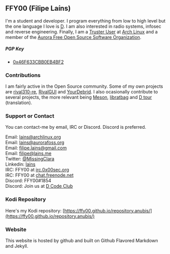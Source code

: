 ## FFY00 (Filipe Laíns)

I'm a student and developer. I program everything from low to high level but the one language I love is [D](https://dlang.org). I am also interested in radio systems, infosec and reverse engineering. Finally, I am a [Truster User](https://wiki.archlinux.org/index.php/Trusted_Users) at [Arch Linux](https://www.archlinux.org) and a member of the [Aurora Free Open Source Software Organization](https://aurorafoss.org).

##### PGP Key
  * [0x46F633CBB0EB4BF2](https://pgp.mit.edu/pks/lookup?op=vindex&search=0x46F633CBB0EB4BF2)

### Contributions

I am fairly active in the Open Source community. Some of my own projects are [rival310-re](https://github.com/FFY00/rival310-re), [RivalGUI](https://github.com/FFY00/rivalgui) and [YourDebrid](https://github.com/FFY00/yourdebrid). I also ocasionally contribute to several projects, the more relevant being [Meson](https://github.com/mesonbuild/meson), [libratbag](https://github.com/libratbag/libratbag) and [D tour](https://tour.dlang.org/) (translation).

### Support or Contact

You can contact-me by email, IRC or Discord. Discord is preferred.

Email: [lains@archlinux.org](mailto:lains@archlinux.org)  
Email: [lains@aurorafoss.org](mailto:lains@aurorafoss.org)  
Email: [filipe.lains@gmail.com](mailto:filipe.lains@gmail.com)  
Email: [filipe@lains.me](mailto:filipe@lains.me)  
Twitter: [@MissingClara](https://twitter.com/MissingClara)  
Linkedin: [lains](https://www.linkedin.com/in/lains)  
IRC: FFY00 at [irc.0x00sec.org](irc:irc.0x00sec.org)  
IRC: FFY00 at [chat.freenode.net](irc:chat.freenode.net)  
Discord: FFY00#1854  
Discord: Join us at [D Code Club](https://discord.gg/4mCydwt)

### Kodi Repository

Here's my Kodi repository: [https://ffy00.github.io/repository.anubis/](https://ffy00.github.io/repository.anubis/)

### Website

This website is hosted by github and built on Github Flavored Markdown and Jekyll.
